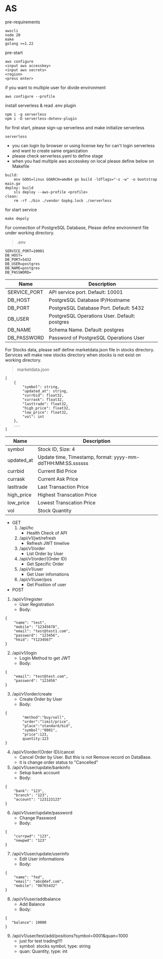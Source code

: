 # AS
pre-requirements
```
awscli
node 20
make
golang >=1.22
```
pre-start
```
aws configure
<input aws accesskey>
<input aws secrets>
<region>
<press enter>
```
if you want to multiple user for divide environment
```
aws configure --profile
```
install serverless & read .env plugin
```
npm i -g serverless
npm i -D serverless-dotenv-plugin
```
for first start, please sign-up serverless and make initialize serverless
```
serverless
```
- you can login by browser or using license key for can't login serverless and want to create same organization
- please check serverless.yaml to define stage 
- when you had multiple aws accesskey on local please define below on Makefile
```
build:
	env GOOS=linux GOARCH=amd64 go build -ldflags="-s -w" -o bootstrap main.go 
deploy: build
	sls deploy --aws-profile <profile>
clean:
	rm -rf ./bin ./vendor Gopkg.lock ./serverless
``` 
for start service
```
make depoly
```
For connection of PostgreSQL Database,
Please define environment file under working directory.
> .env
```
SERVICE_PORT=10001
DB_HOST=
DB_PORT=5432
DB_USER=postgres
DB_NAME=postgres
DB_PASSWORD=
```
| Name          | Description                                   |
| ------------- | --------------------------------------------- |
| SERVICE_PORT  | API service port. Default: 10001              |
| DB_HOST       | PostgreSQL Database IP/Hostname               |
| DB_PORT       | PostgreSQL Database Port. Default: 5432       |
| DB_USER       | PostgreSQL Operations User. Default: postgres |
| DB_NAME       | Schema Name. Default: postgres                |
| DB_PASSWORD   | Password of PostgreSQL Operations User        |

For Stocks data, please self define marketdata.json file in stocks directory.
Services will make new stocks directory when stocks is not exist on working directory.

> marketdata.json
```
[
    {
        "symbol": string,
        "updated_at": string,
        "currbid": float32,
        "currask": float32,
        "lasttrade": float32,
        "high_price": float32,
        "low_price": float32,
        "vol": int
    },
    ...
]
```
| Name          | Description                                                |
| ------------- | ---------------------------------------------------------- |
| symbol        | Stock ID, Size: 4                                          |
| updated_at    | Update time, Timestamp, format: yyyy-mm-ddTHH:MM:SS.ssssss |
| currbid       | Current Bid Price                                          |
| currask       | Current Ask Price                                          |
| lasttrade     | Last Transaction Price                                     |
| high_price    | Highest Transcation Price                                  |
| low_price     | Lowest Transcation Price                                   |
| vol           | Stock Quantity                                             |
- GET
  1. /api/hc 
     - Health Check of API
  2. /api/v1/jwt/refresh 
     - Refresh JWT timelive
  3. /api/v1/order 
     - List Order by User
  4. /api/v1/order/{Order ID} 
     - Get Specific Order 
  5. /api/v1/user 
     - Get User infomations
  6. /api/v1/user/pos
     - Get Position of user
- POST
1. /api/v1/register 
    - User Registration
    - Body:
```
{   
    "name": "test",
    "mobile": "12345678",
    "email": "test@test1.com",
    "password": "123456",
    "hkid": "Y1234567"
}
```
2. /api/v1/login 
     - Login Method to get JWT
     - Body:
```
{
    "email": "test@test.com",
    "password": "123456"
}
``` 
3. /api/v1/order/create 
     - Create Order by User
     - Body: 
```
{
        "method":"buy/sell",
        "order":"limit/price",
        "place":"standard/bid",
        "symbol":"0001",
        "price":123,
        quantity:123
}
```
4. /api/v1/order/{Order ID}/cancel 
     - Cancel Order by User. But this is not Remove record on DataBase. 
     - it is change order status to "Cancelled"
5. /api/v1/user/update/bankinfo 
     - Setup bank account
     - Body:
```
{
    "bank": "123",
    "branch": "123",
    "account": "123123123"
}
```
6. /api/v1/user/update/password
     - Change Password
     - Body:
```
{
    "currpwd": "123",
    "newpwd": "123"
}
```
7. /api/v1/user/update/userinfo
     - Edit User informations
     - Body:
```
{
    "name": "fed",
    "email": "abc@def.com",
    "mobile": "98765432"
}
```
8. /api/v1/user/addbalance
   - Add Balance
   - Body:
```
{
   "balance": 10000
}
```
9. /api/v1/user/test/add/positions?symbol=0001&quan=1000
    - just for test trading!!!!
    - symbol: stocks symbol, type: string
    - quan: Quantity, type: int